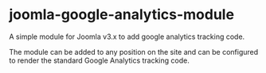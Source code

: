# joomla-google-analytics-module

A simple module for Joomla v3.x to add google analytics tracking code.

The module can be added to any position on the site and can be configured to render the standard Google Analytics tracking code.
